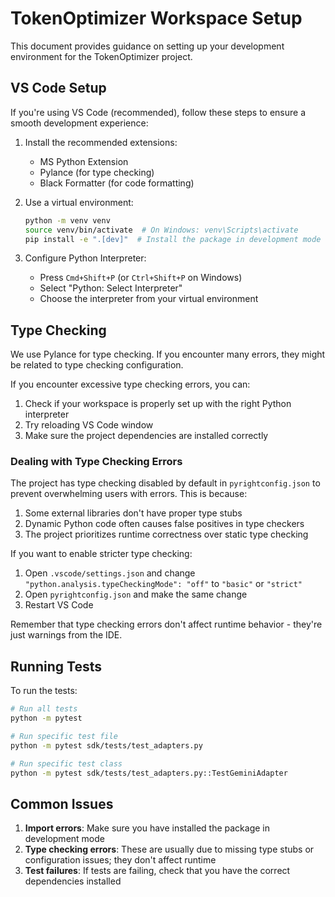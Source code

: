# TokenOptimizer Workspace Setup

This document provides guidance on setting up your development environment for the TokenOptimizer project.

## VS Code Setup

If you're using VS Code (recommended), follow these steps to ensure a smooth development experience:

1. Install the recommended extensions:
   - MS Python Extension
   - Pylance (for type checking)
   - Black Formatter (for code formatting)

2. Use a virtual environment:
   ```bash
   python -m venv venv
   source venv/bin/activate  # On Windows: venv\Scripts\activate
   pip install -e ".[dev]"  # Install the package in development mode with dev dependencies
   ```

3. Configure Python Interpreter:
   - Press `Cmd+Shift+P` (or `Ctrl+Shift+P` on Windows)
   - Select "Python: Select Interpreter" 
   - Choose the interpreter from your virtual environment

## Type Checking

We use Pylance for type checking. If you encounter many errors, they might be related to type checking configuration.

If you encounter excessive type checking errors, you can:

1. Check if your workspace is properly set up with the right Python interpreter
2. Try reloading VS Code window
3. Make sure the project dependencies are installed correctly

### Dealing with Type Checking Errors

The project has type checking disabled by default in `pyrightconfig.json` to prevent overwhelming users with errors. This is because:

1. Some external libraries don't have proper type stubs 
2. Dynamic Python code often causes false positives in type checkers
3. The project prioritizes runtime correctness over static type checking

If you want to enable stricter type checking:

1. Open `.vscode/settings.json` and change `"python.analysis.typeCheckingMode": "off"` to `"basic"` or `"strict"`
2. Open `pyrightconfig.json` and make the same change
3. Restart VS Code

Remember that type checking errors don't affect runtime behavior - they're just warnings from the IDE.

## Running Tests

To run the tests:

```bash
# Run all tests
python -m pytest

# Run specific test file
python -m pytest sdk/tests/test_adapters.py

# Run specific test class
python -m pytest sdk/tests/test_adapters.py::TestGeminiAdapter
```

## Common Issues

1. **Import errors**: Make sure you have installed the package in development mode
2. **Type checking errors**: These are usually due to missing type stubs or configuration issues; they don't affect runtime
3. **Test failures**: If tests are failing, check that you have the correct dependencies installed 